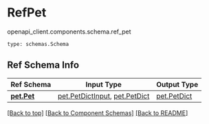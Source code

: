 # RefPet
openapi_client.components.schema.ref_pet
```
type: schemas.Schema
```

## Ref Schema Info
Ref Schema | Input Type | Output Type
---------- | ---------- | -----------
[**pet.Pet**](../../components/schema/pet.md) | [pet.PetDictInput](../../components/schema/pet.md#petdictinput), [pet.PetDict](../../components/schema/pet.md#petdict) | [pet.PetDict](../../components/schema/pet.md#petdict)

[[Back to top]](#top) [[Back to Component Schemas]](../../../README.md#Component-Schemas) [[Back to README]](../../../README.md)
